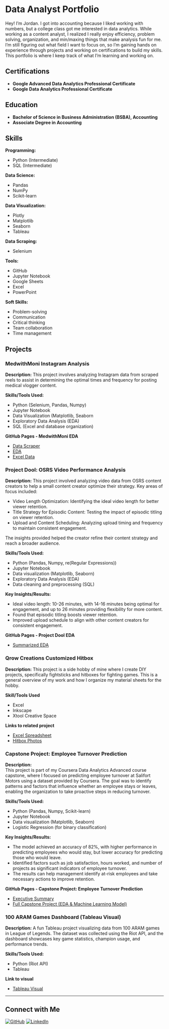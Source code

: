 # Data Analyst Portfolio
Hey! I’m Jordan. I got into accounting because I liked working with numbers, but a college class got me interested in data analytics. While working as a content analyst, I realized I really enjoy efficiency, problem solving, organization, and min/maxing things that make analysis fun for me. I’m still figuring out what field I want to focus on, so I’m gaining hands on experience through projects and working on certifications to build my skills. This portfolio is where I keep track of what I’m learning and working on.

## Certifications
- **Google Advanced Data Analytics Professional Certificate**
- **Google Data Analytics Professional Certificate**

## Education
- **Bachelor of Science in Business Administration (BSBA), Accounting**
- **Associate Degree in Accounting** 

## **Skills**

**Programming:**
- Python (Intermediate)
- SQL (Intermediate)
  
**Data Science:** 
- Pandas
- NumPy
- Scikit-learn 

**Data Visualization:** 
- Plotly
- Matplotlib
- Seaborn
- Tableau 

**Data Scraping:**
- Selenium

**Tools:** 
- GitHub
- Jupyter Notebook
- Google Sheets
- Excel
- PowerPoint

**Soft Skills:**
- Problem-solving
- Communication
- Critical thinking
- Team collaboration
- Time management

## Projects

### **MedwithMoni Instagram Analysis**
**Description:**
This project involves analyzing Instagram data from scraped reels to assist in determining the optimal times and frequency for posting medical vlogger content.

**Skills/Tools Used:**
- Python (Selenium, Pandas, Numpy)
- Jupyter Notebook
- Data Visualization (Matplotlib, Seaborn
- Exploratory Data Analysis (EDA)
- SQL (Excel and database organization)

**GitHub Pages - MedwithMoni EDA**
- [Data Scraper](https://jledata.github.io/portfolio/MedwithMoni/webscrapper/ig_medical_user_scraper.html)
- [EDA](https://jledata.github.io/portfolio/MedwithMoni/EDA_IG.html)
- [Excel Data](https://docs.google.com/spreadsheets/d/1r0Topa9sB_RGpWXUsUuowxJdzTFmMG6_W9nJgYqsK_c/edit?usp=sharing)

### **Project Dool: OSRS Video Performance Analysis**
**Description:**
This project involved analyzing video data from OSRS content creators to help a small content creator optimize their strategy. Key areas of focus included:

- Video Length Optimization: Identifying the ideal video length for better viewer retention.
- Title Strategy for Episodic Content: Testing the impact of episodic titling on viewer retention.
- Upload and Content Scheduling: Analyzing upload timing and frequency to maintain consistent engagement.

The insights provided helped the creator refine their content strategy and reach a broader audience.

**Skills/Tools Used:**
- Python (Pandas, Numpy, re(Regular Expressions))
- Jupyter Notebook
- Data visualization (Matplotlib, Seaborn)
- Exploratory Data Analysis (EDA)
- Data cleaning and preprocessing (SQL)

**Key Insights/Results:**

- Ideal video length: 10-26 minutes, with 14-16 minutes being optimal for engagement, and up to 26 minutes providing flexibility for more content.
- Found that episodic titling boosts viewer retention.
- Improved upload schedule to align with other content creators for consistent engagement.

**GitHub Pages - Project Dool EDA** 
- [Summarized EDA](https://jledata.github.io/portfolio/dool_eda/pf_eda.html)

### **Qrow Creations Customized Hitbox**
**Description:**
This project is a side hobby of mine where I create DIY projects, specifically fightsticks and hitboxes for fighting games. This is a general overview of my work and how I organize my material sheets for the hobby.

**Skill/Tools Used**
- Excel
- Inkscape
- Xtool Creative Space

**Links to related project**
- [Excel Spreadsheet](https://docs.google.com/spreadsheets/d/1VcXRh2Ju8HWvoMRSiPDKAWK3b31HKTqHRrthkxEKfQY/edit?usp=sharing)
- [Hitbox Photos](https://drive.google.com/drive/folders/1Ss0law714LaVBAfewLpOb3oxpfzTE8AN?usp=sharing)

### **Capstone Project: Employee Turnover Prediction**
**Description:**  
This project is part of my Coursera Data Analytics Advanced course capstone, where I focused on predicting employee turnover at Salifort Motors using a dataset provided by Coursera. The goal was to identify patterns and factors that influence whether an employee stays or leaves, enabling the organization to take proactive steps in reducing turnover.

**Skills/Tools Used:**
- Python (Pandas, Numpy, Scikit-learn)
- Jupyter Notebook
- Data visualization (Matplotlib, Seaborn)
- Logistic Regression (for binary classification)

**Key Insights/Results:**
- The model achieved an accuracy of 82%, with higher performance in predicting employees who would stay, but lower accuracy for predicting those who would leave.
- Identified factors such as job satisfaction, hours worked, and number of projects as significant indicators of employee turnover.
- The results can help management identify at-risk employees and take necessary actions to improve retention.

**GitHub Pages - Capstone Project: Employee Turnover Prediction**  
- [Executive Summary](https://jledata.github.io/portfolio/capstone/image/executive_summary.jpg)
- [Full Capstone Project (EDA & Machine Learning Model)](https://jledata.github.io/portfolio/capstone/)

### **100 ARAM Games Dashboard (Tableau Visual)**
**Description:**
A fun Tableau project visualizing data from 100 ARAM games in League of Legends. The dataset was collected using the Riot API, and the dashboard showcases key game statistics, champion usage, and performance trends.

**Skills/Tools Used:**
- Python (Riot API)
- Tableau

**Link to visual**
- [Tableau Visual](https://public.tableau.com/app/profile/jordan.le6101/viz/QrowninAramGames/FinalDash)
  
---
## Connect with Me
[![GitHub](https://img.shields.io/badge/GitHub-%23000000?style=for-the-badge&logo=github&logoColor=white)](https://github.com/JLeData)
[![LinkedIn](https://img.shields.io/badge/LinkedIn-%230A66C2?style=for-the-badge&logo=linkedin&logoColor=white)](https://www.linkedin.com/in/jle21/)


